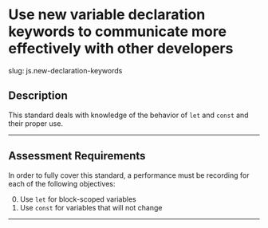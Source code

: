 # Use new variable declaration keywords to communicate more effectively with other developers

slug: js.new-declaration-keywords

## Description
This standard deals with knowledge of the behavior of `let` and `const` and their proper use.

---
## Assessment Requirements
In order to fully cover this standard, a performance must be recording for each of the following objectives:

0. Use `let` for block-scoped variables
1. Use `const` for variables that will not change

---
